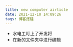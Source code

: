 ```yaml
---
title: new computer airticle
date: 2021-12-10 14:09:26
tags: 博客搭建
---
```

*  水电工盯上了开发将
*  在新的文件夹中进行编辑

